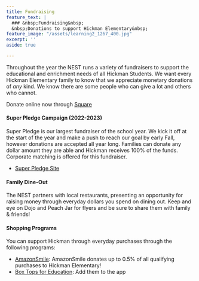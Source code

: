 ```yaml
---
title: Fundraising
feature_text: |
  ### &nbsp;Fundraising&nbsp;
  &nbsp;Donations to support Hickman Elementary&nbsp;
feature_image: "/assets/learning2_1267_400.jpg"
excerpt: ''
aside: true

---
```

Throughout the year the NEST runs a variety of fundraisers to support the educational and enrichment needs of all Hickman Students. We want every Hickman Elementary family to know that we appreciate monetary donations of _any_ kind. We know there are some people who can give a lot and others who cannot.

Donate online now through [Square](https://hickman-nest.square.site)

#### Super Pledge Campaign (2022-2023)

Super Pledge is our largest fundraiser of the school year. We kick it off at the start of the year and make a push to reach our goal by early Fall, however donations are accepted all year long. Families can donate any dollar amount they are able and Hickman receives 100% of the funds. Corporate matching is offered for this fundraiser.

* [Super Pledge Site](https://hickman-nest.square.site "Super Pledge Site")

#### Family Dine-Out

The NEST partners with local restaurants, presenting an opportunity for raising money through everyday dollars you spend on dining out. Keep and eye on Dojo and Peach Jar for flyers and be sure to share them with family & friends!

#### Shopping Programs

You can support Hickman through everyday purchases through the following programs:

* [AmazonSmile](https://smile.amazon.com): AmazonSmile donates up to 0.5% of all qualifying purchases to Hickman Elementary!
* [Box Tops for Education](https://www.boxtops4education.com): Add them to the app
